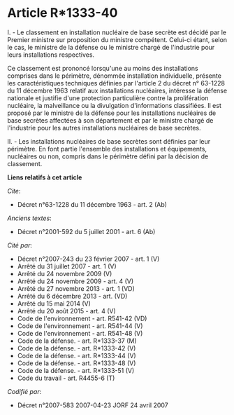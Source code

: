 # Article R*1333-40

I. - Le classement en installation nucléaire de base secrète est décidé par le Premier ministre sur proposition du ministre
compétent. Celui-ci étant, selon le cas, le ministre de la défense ou le ministre chargé de l'industrie pour leurs
installations respectives.

Ce classement est prononcé lorsqu'une au moins des installations comprises dans le périmètre, dénommée installation
individuelle, présente les caractéristiques techniques définies par l'article 2 du décret n° 63-1228 du 11 décembre 1963
relatif aux installations nucléaires, intéresse la défense nationale et justifie d'une protection particulière contre la
prolifération nucléaire, la malveillance ou la divulgation d'informations classifiées. Il est proposé par le ministre de la
défense pour les installations nucléaires de base secrètes affectées à son département et par le ministre chargé de
l'industrie pour les autres installations nucléaires de base secrètes.

II. - Les installations nucléaires de base secrètes sont définies par leur périmètre. En font partie l'ensemble des
installations et équipements, nucléaires ou non, compris dans le périmètre défini par la décision de classement.

**Liens relatifs à cet article**

_Cite_:

  - Décret n°63-1228 du 11 décembre 1963 - art. 2 (Ab)

_Anciens textes_:

  - Décret n°2001-592 du 5 juillet 2001 - art. 6 (Ab)

_Cité par_:

  - Décret n°2007-243 du 23 février 2007 - art. 1 (V)
  - Arrêté du 31 juillet 2007 - art. 1 (V)
  - Arrêté du 24 novembre 2009 (V)
  - Arrêté du 24 novembre 2009 - art. 4 (V)
  - Arrêté du 27 novembre 2013 - art. 1 (VD)
  - Arrêté du 6 décembre 2013 - art. (VD)
  - Arrêté du 15 mai 2014 (V)
  - Arrêté du 20 août 2015 - art. 4 (V)
  - Code de l'environnement - art. R541-42 (VD)
  - Code de l'environnement - art. R541-44 (V)
  - Code de l'environnement - art. R541-48 (V)
  - Code de la défense. - art. R*1333-37 (M)
  - Code de la défense. - art. R*1333-42 (V)
  - Code de la défense. - art. R*1333-44 (V)
  - Code de la défense. - art. R*1333-48 (V)
  - Code de la défense. - art. R*1333-51 (V)
  - Code du travail - art. R4455-6 (T)

_Codifié par_:

  - Décret n°2007-583 2007-04-23 JORF 24 avril 2007
